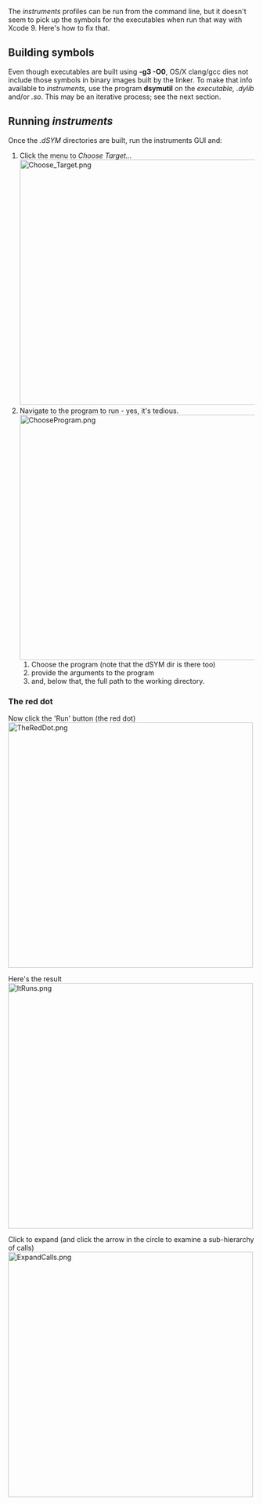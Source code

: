The *instruments* profiles can be run from the command line, but it
doesn't seem to pick up the symbols for the executables when run that
way with Xcode 9. Here's how to fix that.

## Building symbols

Even though executables are built using **-g3 -O0**, OS/X clang/gcc dies
not include those symbols in binary images built by the linker. To make
that info available to *instruments,* use the program **dsymutil** on
the *executable,* *.dylib* and/or *.so*. This may be an iterative
process; see the next section.

## Running *instruments*

Once the *<name>.dSYM* directories are built, run the instruments GUI
and:

1.  Click the menu to *Choose Target...*
    <img src="Choose_Target.png" title="Choose_Target.png" width="500"
    alt="Choose_Target.png" />
2.  Navigate to the program to run - yes, it's tedious.
    <img src="ChooseProgram.png" title="ChooseProgram.png" width="500"
    alt="ChooseProgram.png" />
    1.  Choose the program (note that the dSYM dir is there too)
    2.  provide the arguments to the program
    3.  and, below that, the full path to the working directory.

### The red dot

Now click the 'Run' button (the red dot)
<img src="TheRedDot.png" title="TheRedDot.png" width="500"
alt="TheRedDot.png" />

Here's the result
<img src="ItRuns.png" title="ItRuns.png" width="500" alt="ItRuns.png" />

Click to expand (and click the arrow in the circle to examine a
sub-hierarchy of calls)
<img src="ExpandCalls.png" title="ExpandCalls.png" width="500"
alt="ExpandCalls.png" />